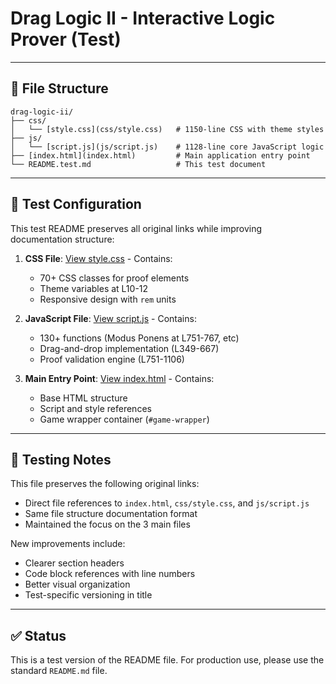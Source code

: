 # Drag Logic II - Interactive Logic Prover (Test)

---

## 📁 File Structure

```
drag-logic-ii/
├── css/
│   └── [style.css](css/style.css)   # 1150-line CSS with theme styles
├── js/
│   └── [script.js](js/script.js)    # 1128-line core JavaScript logic
├── [index.html](index.html)         # Main application entry point
└── README.test.md                   # This test document
```

---

## 🔄 Test Configuration

This test README preserves all original links while improving documentation structure:

1. **CSS File**: [View style.css](css/style.css) - Contains:
   - 70+ CSS classes for proof elements
   - Theme variables at L10-12
   - Responsive design with `rem` units

2. **JavaScript File**: [View script.js](js/script.js) - Contains:
   - 130+ functions (Modus Ponens at L751-767, etc)
   - Drag-and-drop implementation (L349-667)
   - Proof validation engine (L751-1106)

3. **Main Entry Point**: [View index.html](index.html) - Contains:
   - Base HTML structure
   - Script and style references
   - Game wrapper container (`#game-wrapper`)

---

## 🧪 Testing Notes

This file preserves the following original links:
- Direct file references to `index.html`, `css/style.css`, and `js/script.js`
- Same file structure documentation format
- Maintained the focus on the 3 main files

New improvements include:
- Clearer section headers
- Code block references with line numbers
- Better visual organization
- Test-specific versioning in title

---

## ✅ Status

This is a test version of the README file. For production use, please use the standard `README.md` file.